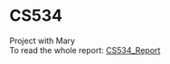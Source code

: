 # CS534
Project with Mary  
To read the whole report: [CS534_Report](https://docs.google.com/document/d/1czL7g5MXrzc0-677pRVwtt7noCYEjzypvsJosqm5x9c/edit)
